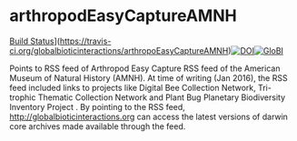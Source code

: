 # arthropodEasyCaptureAMNH
[Build Status](https://travis-ci.org/globalbioticinteractions/arthropoEasyCaptureAMNH.svg)](https://travis-ci.org/globalbioticinteractions/arthropoEasyCaptureAMNH)[![DOI](https://zenodo.org/badge/55425770.svg)](https://zenodo.org/badge/latestdoi/55425770)[![GloBI](http://api.globalbioticinteractions.org/interaction.svg?accordingTo=globalbioticinteractions/arthropoEasyCaptureAMNH)](http://globalbioticinteractions.org/?accordingTo=globalbioticinteractions/arthropoEasyCaptureAMNH)

Points to RSS feed of Arthropod Easy Capture RSS feed of the American Museum of Natural History (AMNH). At time of writing (Jan 2016), the RSS feed included links to projects like Digital Bee Collection Network, Tri-trophic Thematic Collection Network and Plant Bug Planetary Biodiversity Inventory Project . By pointing to the RSS feed, http://globalbioticinteractions.org can access the latest versions of darwin core archives made available through the feed.
